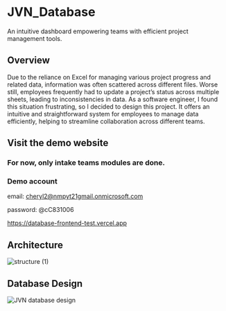 # JVN_Database
An intuitive dashboard empowering teams with efficient project management tools.

## Overview
Due to the reliance on Excel for managing various project progress and related data, information was often scattered across different files. Worse still, employees frequently had to update a project’s status across multiple sheets, leading to inconsistencies in data. As a software engineer, I found this situation frustrating, so I decided to design this project. It offers an intuitive and straightforward system for employees to manage data efficiently, helping to streamline collaboration across different teams.

## Visit the demo website 
### For now, only intake teams modules are done.
### Demo account
email: cheryl2@nmpyt21gmail.onmicrosoft.com

password: @cC831006 

https://database-frontend-test.vercel.app

## Architecture
![structure (1)](https://github.com/user-attachments/assets/dc530b9a-d3dd-4bf4-86bb-6a9eb2384216)

## Database Design
![JVN database design](https://github.com/user-attachments/assets/010ba0f1-eb65-41b5-8cdf-b13e544516ed)
